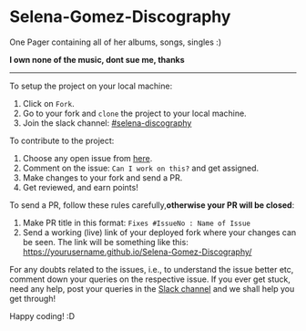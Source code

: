 # Selena-Gomez-Discography
One Pager containing all of her albums, songs, singles :)

**I own none of the music, dont sue me, thanks**

---------------------------------------------------------------------------------------

To setup the project on your local machine:

1. Click on `Fork`.
2. Go to your fork and `clone` the project to your local machine.
3. Join the slack channel: [#selena-discography](https://opencodeiiita.slack.com/messages/CFBEJSQJU/)

To contribute to the project:

1. Choose any open issue from [here](https://github.com/OrionStar25/Selena-Gomez-Discography/issues). 
2. Comment on the issue: `Can I work on this?` and get assigned.
3. Make changes to your fork and send a PR.
4. Get reviewed, and earn points!

To send a PR, follow these rules carefully,**otherwise your PR will be closed**:

1. Make PR title in this format: `Fixes #IssueNo : Name of Issue`
2. Send a working (live) link of your deployed fork where your changes can be seen. The link will be something like this: https://yourusername.github.io/Selena-Gomez-Discography/


 For any doubts related to the issues, i.e., to understand the issue better etc, comment down your queries on the respective issue. If you ever get stuck, need any help, post your queries in the [Slack channel](https://opencodeiiita.slack.com/messages/CFBEJSQJU/) and we shall help you get through! 

 Happy coding! :D 